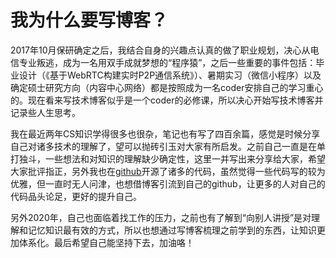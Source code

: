 # 我为什么要写博客？
2017年10月保研确定之后，我结合自身的兴趣点认真的做了职业规划，决心从电信专业叛逃，成为一名用双手成就梦想的“程序猿”，之后一些重要的事件包括：毕业设计（《基于WebRTC构建实时P2P通信系统》）、暑期实习（微信小程序）以及确定硕士研究方向（内容中心网络）都是按照成为一名coder安排自己的学习重心的。现在看来写技术博客似乎是一个coder的必修课，所以决心开始写技术博客并记录些人生思考。  

我在最近两年CS知识学得很多也很杂，笔记也有写了四百余篇，感觉是时候分享自己对诸多技术的理解了，望可以抛砖引玉对大家有所启发。之前自己一直是在单打独斗，一些想法和对知识的理解缺少确定性，这里一并写出来分享给大家，希望大家批评指正，另外我也在[github](https://github.com/liuyunian)开源了诸多的代码，虽然觉得一些代码写的较为优雅，但一直时无人问津，也想借博客引流到自己的github，让更多的人对自己的代码品头论足，更好的提升自己。  

另外2020年，自己也面临着找工作的压力，之前也有了解到“向别人讲授”是对理解和记忆知识最有效的方式，所以也想通过写博客梳理之前学到的东西，让知识更加体系化。最后希望自己能坚持下去，加油咯！
